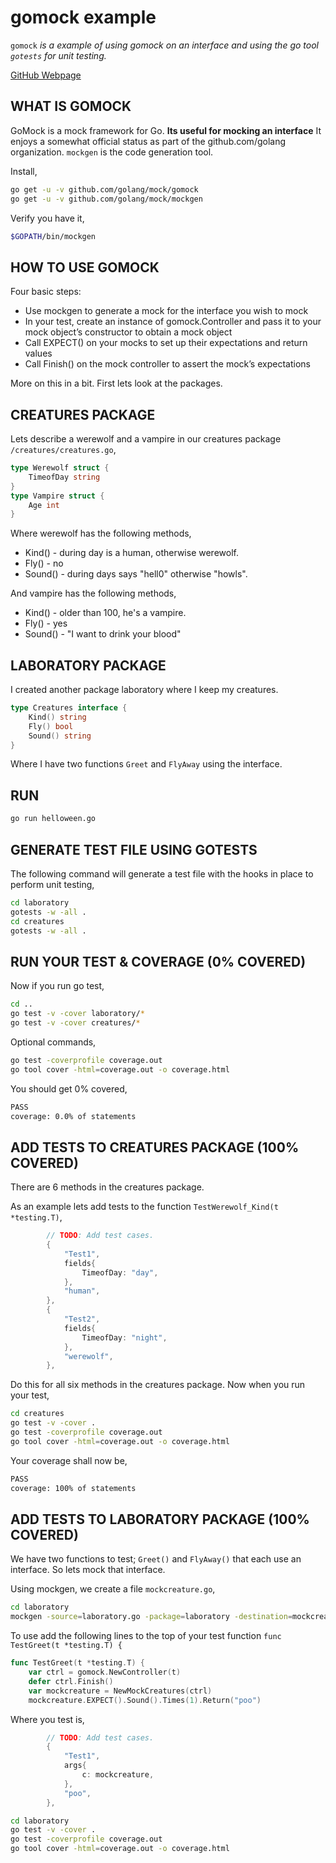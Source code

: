 # gomock example

`gomock` _is a example of
using gomock on an interface and using the go tool `gotests` for unit testing._

[GitHub Webpage](https://jeffdecola.github.io/my-go-examples/)

## WHAT IS GOMOCK

GoMock is a mock framework for Go.
**Its useful for mocking an interface**
It enjoys a somewhat official status as
part of the github.com/golang organization.
`mockgen` is the code generation tool.

Install,

```bash
go get -u -v github.com/golang/mock/gomock
go get -u -v github.com/golang/mock/mockgen
```

Verify you have it,

```bash
$GOPATH/bin/mockgen
```

## HOW TO USE GOMOCK

Four basic steps:

* Use mockgen to generate a mock for the interface you wish to mock
* In your test, create an instance of gomock.Controller and pass it
  to your mock object’s constructor to obtain a mock object
* Call EXPECT() on your mocks to set up their expectations and return values
* Call Finish() on the mock controller to assert the mock’s expectations

More on this in a bit. First lets look at the packages.

## CREATURES PACKAGE

Lets describe a werewolf and a vampire in our creatures package
`/creatures/creatures.go`,

```go
type Werewolf struct {
    TimeofDay string
}
type Vampire struct {
    Age int
}
```

Where werewolf has the following methods,

* Kind() - during day is a human, otherwise werewolf.
* Fly()  - no
* Sound() - during days says "hell0" otherwise "howls".

And vampire has the following methods,

* Kind() - older than 100, he's a vampire.
* Fly()  - yes
* Sound() - "I want to drink your blood"

## LABORATORY PACKAGE

I created another package laboratory where I keep my creatures.

```go
type Creatures interface {
    Kind() string
    Fly() bool
    Sound() string
}
```

Where I have two functions `Greet` and `FlyAway` using the interface.

## RUN

```bash
go run helloween.go
```

## GENERATE TEST FILE USING GOTESTS

The following command will generate a test file with the hooks
in place to perform unit testing,

```bash
cd laboratory
gotests -w -all .
cd creatures
gotests -w -all .
```

## RUN YOUR TEST & COVERAGE (0% COVERED)

Now if you run go test,

```bash
cd ..
go test -v -cover laboratory/*
go test -v -cover creatures/*
```

Optional commands,

```bash
go test -coverprofile coverage.out
go tool cover -html=coverage.out -o coverage.html
```

You should get 0% covered,

```bash
PASS
coverage: 0.0% of statements
```

## ADD TESTS TO CREATURES PACKAGE (100% COVERED)

There are 6 methods in the creatures package.

As an example lets add tests to the function `TestWerewolf_Kind(t *testing.T)`,

```go
        // TODO: Add test cases.
        {
            "Test1",
            fields{
                TimeofDay: "day",
            },
            "human",
        },
        {
            "Test2",
            fields{
                TimeofDay: "night",
            },
            "werewolf",
        },
```

Do this for all six methods in the creatures package. Now when you run your test,

```bash
cd creatures
go test -v -cover .
go test -coverprofile coverage.out
go tool cover -html=coverage.out -o coverage.html
```

Your coverage shall now be,

```bash
PASS
coverage: 100% of statements
```

## ADD TESTS TO LABORATORY PACKAGE (100% COVERED)

We have two functions to test; `Greet()` and `FlyAway()` that each use an interface.
So lets mock that interface.

Using mockgen, we create a file `mockcreature.go`,

```bash
cd laboratory
mockgen -source=laboratory.go -package=laboratory -destination=mockcreature.go
```

To use add the following lines to the top of your test function
`func TestGreet(t *testing.T) {`

```go
func TestGreet(t *testing.T) {
    var ctrl = gomock.NewController(t)
    defer ctrl.Finish()
    var mockcreature = NewMockCreatures(ctrl)
    mockcreature.EXPECT().Sound().Times(1).Return("poo")
```

Where you test is,

```go
        // TODO: Add test cases.
        {
            "Test1",
            args{
                c: mockcreature,
            },
            "poo",
        },
```

```bash
cd laboratory
go test -v -cover .
go test -coverprofile coverage.out
go tool cover -html=coverage.out -o coverage.html
```
